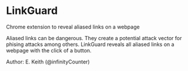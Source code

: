 # LinkGuard
Chrome extension to reveal aliased links on a webpage

Aliased links can be dangerous. They create a potential attack vector for phising attacks among others. LinkGuard reveals all aliased links on a webpage with the click of a button.

Author: E. Keith (@infinityCounter)
